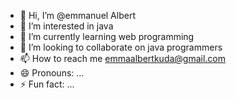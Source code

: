 - 👋 Hi, I’m @emmanuel Albert 
- 👀 I’m interested in java
- 🌱 I’m currently learning web programming 
- 💞️ I’m looking to collaborate on java programmers 
- 📫 How to reach me emmaalbertkuda@gmail.com
- 😄 Pronouns: ...
- ⚡ Fun fact: ...

<!---
albertsnr/albertsnr is a ✨ special ✨ repository because its `README.md` (this file) appears on your GitHub profile.
You can click the Preview link to take a look at your changes.
--->
